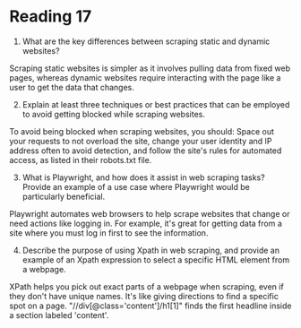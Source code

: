 # Reading 17

1.  What are the key differences between scraping static and dynamic websites?


Scraping static websites is simpler as it involves pulling data from fixed web pages, whereas dynamic websites require interacting with the page like a user to get the data that changes.

2. Explain at least three techniques or best practices that can be employed to avoid getting blocked while scraping websites.

To avoid being blocked when scraping websites, you should: Space out your requests to not overload the site, change your user identity and IP address often to avoid detection, and follow the site's rules for automated access, as listed in their robots.txt file.

3. What is Playwright, and how does it assist in web scraping tasks? Provide an example of a use case where Playwright would be particularly beneficial.

Playwright automates web browsers to help scrape websites that change or need actions like logging in. For example, it's great for getting data from a site where you must log in first to see the information.

4. Describe the purpose of using Xpath in web scraping, and provide an example of an Xpath expression to select a specific HTML element from a webpage.

XPath helps you pick out exact parts of a webpage when scraping, even if they don't have unique names. It's like giving directions to find a specific spot on a page. "//div[@class='content']/h1[1]" finds the first headline inside a section labeled 'content'.
